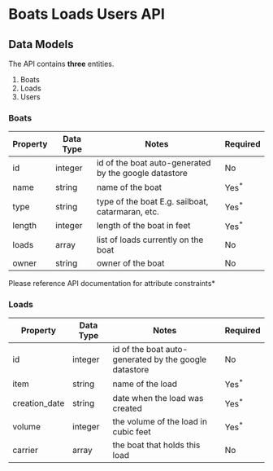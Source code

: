 # Boats Loads Users API

## Data Models

The API contains **three** entities.
  1. Boats
  2. Loads
  3. Users

### Boats

|Property|Data Type|Notes|Required|
|---|---|---|---|
|id|integer|id of the boat auto-generated by the google datastore|No|
|name|string|name of the boat|Yes<sup>*</sup>|
|type|string|type of the boat E.g. sailboat, catarmaran, etc.|Yes<sup>*</sup>|
|length|integer|length of the boat in feet|Yes<sup>*</sup>|
|loads|array|list of loads currently on the boat|No|
|owner|string|owner of the boat|No|

*<sup>*</sup>Please reference API documentation for attribute constraints*

### Loads

|Property|Data Type|Notes|Required|
|---|---|---|---|
|id|integer|id of the boat auto-generated by the google datastore|No|
|item|string|name of the load|Yes<sup>*</sup>
|creation_date|string|date when the load was created|Yes<sup>*</sup>
|volume|integer|the volume of the load in cubic feet|Yes<sup>*</sup>
|carrier|array|the boat that holds this load|No

